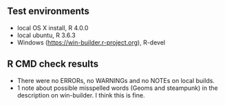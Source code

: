 ## Test environments
* local OS X install, R 4.0.0
* local ubuntu, R 3.6.3
* Windows (https://win-builder.r-project.org), R-devel

## R CMD check results

* There were no ERRORs, no WARNINGs and no NOTEs on local builds.
* 1 note about possible misspelled words (Geoms and steampunk) in the description on win-builder.
  I think this is fine.

